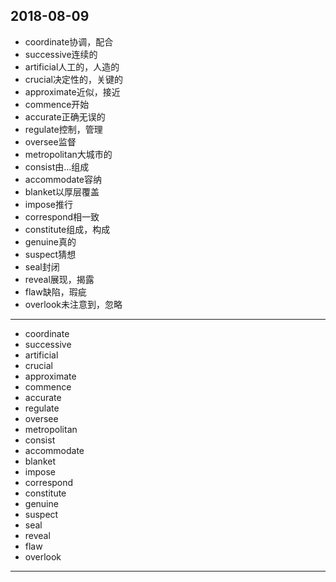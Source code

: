 2018-08-09
---
- coordinate协调，配合
- successive连续的
- artificial人工的，人造的
- crucial决定性的，关键的
- approximate近似，接近
- commence开始
- accurate正确无误的
- regulate控制，管理
- oversee监督
- metropolitan大城市的
- consist由...组成
- accommodate容纳
- blanket以厚层覆盖
- impose推行
- correspond相一致
- constitute组成，构成
- genuine真的
- suspect猜想
- seal封闭
- reveal展现，揭露
- flaw缺陷，瑕疵
- overlook未注意到，忽略
---
- coordinate 
- successive 
- artificial 
- crucial 
- approximate 
- commence 
- accurate 
- regulate 
- oversee 
- metropolitan 
- consist 
- accommodate 
- blanket 
- impose 
- correspond 
- constitute 
- genuine 
- suspect 
- seal 
- reveal 
- flaw 
- overlook 
---